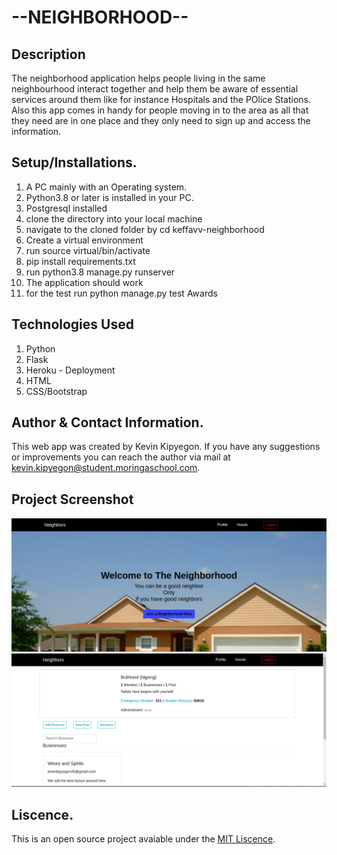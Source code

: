 # --NEIGHBORHOOD--

## Description
The neighborhood application helps people living in the same neighbourhood interact together and help them be aware of essential services around them like for instance Hospitals and the POlice Stations. Also this app comes in handy for people moving in to the area as all that they need are in one place and they only need to sign up and access the information.

## Setup/Installations.
1. A PC mainly with an Operating system.
2. Python3.8 or later is installed in your PC.
3. Postgresql installed
4. clone the directory into your local machine
5. navigate to the cloned folder by cd keffavv-neighborhood
6. Create a virtual environment
7. run source virtual/bin/activate
8. pip install requirements.txt
9. run python3.8 manage.py runserver
10. The application should work
11. for the test run python manage.py test Awards

## Technologies Used
1. Python
2. Flask
3. Heroku - Deployment
4. HTML
5. CSS/Bootstrap

## Author & Contact Information.
This web app was created by Kevin Kipyegon. If you have any suggestions or improvements you can reach the author via mail at kevin.kipyegon@student.moringaschool.com.

## Project Screenshot
![Landing](hood/static/img/hood1.png)
![Hood](hood/static/img/hood.png)


## Liscence.
This is an open source project avaiable under the [MIT Liscence](LISCENCE).